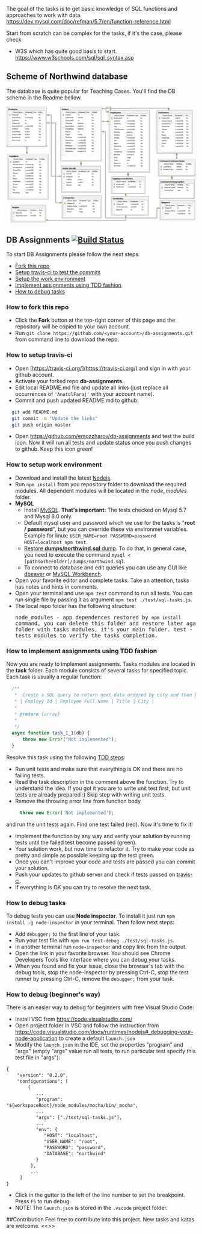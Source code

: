 The goal of the tasks is to get basic knowledge of SQL functions and approaches to work with data.                                                     
 https://dev.mysql.com/doc/refman/5.7/en/function-reference.html                          
                                                                                          
 Start from scratch can be complex for the tasks, if it's the case, please check
 - W3S which has quite good basis to start.                                       
 https://www.w3schools.com/sql/sql_syntax.asp
 
## Scheme of Northwind database
The database is quite popular for Teaching Cases. You'll find the DB scheme in the Readme bellow.
 
![Northwind database schema](Northwind_A4_size_for_Print.png "Northwind database schema")

## DB Assignments  [![Build Status](https://app.travis-ci.com/emozzharov/db-assignments.svg?branch=master&status=passed)](https://app.travis-ci.com/github/emozzharov/db-assignments)

To start DB Assignments please follow the next steps:
*  [Fork this repo](#user-content-how-to-fork-this-repo)
*  [Setup travis-ci to test the commits](#user-content-how-to-setup-travis-ci)
*  [Setup the work environment](#user-content-how-to-setup-work-environment)
*  [Implement assignments using TDD fashion](#user-content-how-to-implement-assignments-using-tdd-fashion)
*  [How to debug tasks](#how-to-debug-tasks)

### How to fork this repo
* Click the **Fork** button at the top-right corner of this page and the repository will be copied to your own account.
* Run `git clone https://github.com/<your-account>/db-assignments.git` from command line to download the repo.

### How to setup travis-ci
* Open [https://travis-ci.org/](https://travis-ci.org/) and sign in with your github account.
* Activate your forked repo **db-assignments**.
* Edit local README.md file and update all links (just replace all occurrences of `'AnatolFaraj'` with your account name).
* Commit and push updated README.md to github:
```bash
  git add README.md
  git commit -m "Update the links"
  git push origin master
```
* Open https://github.com/emozzharov/db-assignments and test the build icon. Now it will run all tests and update status once you push changes to github. Keep this icon green!


### How to setup work environment
* Download and install the latest [Nodejs](https://nodejs.org/en/download/stable/).
* Run `npm install` from you repository folder to download the required modules. All dependent modules will be located in the  *node_modules* folder.
* **MySQL**
  * Install [MySQL](https://dev.mysql.com/downloads/mysql/5.5.html). **That's important:** The tests checked on Mysql 5.7 and Mysql 8.0 only.
  * Default mysql user and password which we use for the tasks is "**root / password**", but you can override these via environmet variables. 
    Example for linux: `USER_NAME=root PASSWORD=password HOST=localhost npm test`.
  * [Restore **dumps/northwind.sql** dump](https://john-dugan.com/dump-and-restore-mysql-databases-in-windows/). To do that, in general case, you need to execute the command `mysql < [pathToTheFolder]/dumps/northwind.sql`.
  * To connect to database and edit queries you can use any GUI like [dbeaver](https://dbeaver.io/) or [MySQL Workbench](https://www.mysql.com/products/workbench/).
* Open your favorite editor and complete tasks. Take an attention, tasks has notes and hints in comments.
* Open your terminal and use `npm test` command to run all tests. You can run single file by passing it as argument `npm test ./test/sql-tasks.js`.
* The local repo folder has the following structure: <pre>
    node_modules - app dependences restored by `npm install` command, you can delete this folder and restore later again.
    task - folder with tasks modules, it's your main folder.
    test - folder with tests modules to verify the tasks completion.
</pre>

### How to implement assignments using TDD fashion
Now you are ready to implement assignments. Tasks modules are located in the **task** folder. Each module consists of several tasks for specified topic. Each task is usually a regular function:
```javascript
  /**
   *  Create a SQL query to return next data ordered by city and then by name:
   * | Employy Id | Employee Full Name | Title | City |
   *
   * @return {array}
   *
   */
  async function task_1_1(db) {
      throw new Error("Not implemented");
  }
```
Resolve this task using the following [TDD steps](https://en.wikipedia.org/wiki/Test-driven_development#Test-driven_development_cycle):
* Run unit tests and make sure that everything is OK and there are no failing tests.
* Read the task description in the comment above the function. Try to understand the idea. If you got it you are to write unit test first, but unit tests are already prepared :) Skip step with writing unit tests.
* Remove the throwing error line from function body
```javascript
     throw new Error('Not implemented');
```
and run the unit tests again. Find one test failed (red). Now it's time to fix it!
* Implement the function by any way and verify your solution by running tests until the failed test become passed (green).
* Your solution work, but now time to refactor it. Try to make your code as pretty and simple as possible keeping up the test green.
* Once you can't improve your code and tests are passed you can commit your solution.
* Push your updates to github server and check if tests passed on [travis-ci](https://travis-ci.org/AisBrestEDU/db-assignments/builds).
* If everything is OK you can try to resolve the next task.

### How to debug tasks
To debug tests you can use **Node inspector**. To install it just run `npm install -g node-inspector` in your terminal. Then follow next steps:
* Add `debugger;` to the first line of your task.
* Run your test file with `npm run test-debug ./test/sql-tasks.js`.
* In another terminal run `node-inspector` and copy link from the output.
* Open the link in your favorite browser. You should see Chrome Developers Tools like interface where you can debug your tasks.
* When you found and fix your issue, close the browser's tab with the debug tools, stop the node-inspector by pressing Ctrl-C, stop the test runner by pressing Ctrl-C, remove the `debugger;` from your task.

### How to debug (beginner's way)
There is an easier way to debug for beginners with free Visual Studio Code:
* Install VSC from https://code.visualstudio.com/
* Open project folder in VSC and follow the instruction from https://code.visualstudio.com/docs/runtimes/nodejs#_debugging-your-node-application to create a default `launch.json`
* Modify the `launch.json` in the IDE, set the properties "program" and "args" (empty "args" value run all tests, to run particular test specify this test file in "args"):
```
{
    "version": "0.2.0",
    "configurations": [
        {
           ...
           "program": "${workspaceRoot}/node_modules/mocha/bin/_mocha",
           ...
           "args": ["./test/sql-tasks.js"],
           ...
           "env": { 
              "HOST": "localhost", 
              "USER_NAME": "root", 
              "PASSWORD": "password", 
              "DATABASE": "northwind"
           }
         },
         ...
     ]
}
```
* Click in the gutter to the left of the line number to set the breakpoint. Press `F5` to run debug.
* NOTE: The `launch.json` is stored in the `.vscode` project folder.


##Contribution
Feel free to contribute into this project. New tasks and katas are welcome.
<<>>


